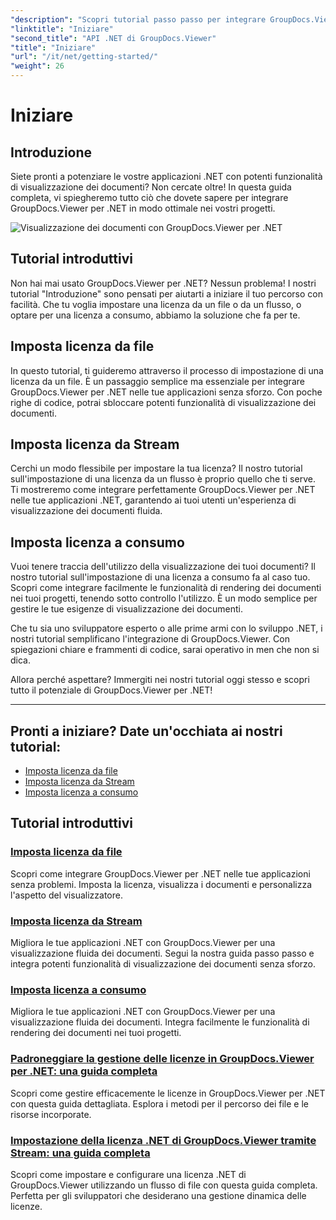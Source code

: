 ```yaml
---
"description": "Scopri tutorial passo passo per integrare GroupDocs.Viewer per .NET in modo impeccabile nelle tue applicazioni. Impara a impostare le licenze e a personalizzare l'aspetto del visualizzatore."
"linktitle": "Iniziare"
"second_title": "API .NET di GroupDocs.Viewer"
"title": "Iniziare"
"url": "/it/net/getting-started/"
"weight": 26
---
```


# Iniziare


## Introduzione

Siete pronti a potenziare le vostre applicazioni .NET con potenti funzionalità di visualizzazione dei documenti? Non cercate oltre! In questa guida completa, vi spiegheremo tutto ciò che dovete sapere per integrare GroupDocs.Viewer per .NET in modo ottimale nei vostri progetti.

![Visualizzazione dei documenti con GroupDocs.Viewer per .NET](/viewer/getting-started/image.png)

## Tutorial introduttivi

Non hai mai usato GroupDocs.Viewer per .NET? Nessun problema! I nostri tutorial "Introduzione" sono pensati per aiutarti a iniziare il tuo percorso con facilità. Che tu voglia impostare una licenza da un file o da un flusso, o optare per una licenza a consumo, abbiamo la soluzione che fa per te.

## Imposta licenza da file

In questo tutorial, ti guideremo attraverso il processo di impostazione di una licenza da un file. È un passaggio semplice ma essenziale per integrare GroupDocs.Viewer per .NET nelle tue applicazioni senza sforzo. Con poche righe di codice, potrai sbloccare potenti funzionalità di visualizzazione dei documenti.

## Imposta licenza da Stream

Cerchi un modo flessibile per impostare la tua licenza? Il nostro tutorial sull'impostazione di una licenza da un flusso è proprio quello che ti serve. Ti mostreremo come integrare perfettamente GroupDocs.Viewer per .NET nelle tue applicazioni .NET, garantendo ai tuoi utenti un'esperienza di visualizzazione dei documenti fluida.

## Imposta licenza a consumo

Vuoi tenere traccia dell'utilizzo della visualizzazione dei tuoi documenti? Il nostro tutorial sull'impostazione di una licenza a consumo fa al caso tuo. Scopri come integrare facilmente le funzionalità di rendering dei documenti nei tuoi progetti, tenendo sotto controllo l'utilizzo. È un modo semplice per gestire le tue esigenze di visualizzazione dei documenti.

Che tu sia uno sviluppatore esperto o alle prime armi con lo sviluppo .NET, i nostri tutorial semplificano l'integrazione di GroupDocs.Viewer. Con spiegazioni chiare e frammenti di codice, sarai operativo in men che non si dica.

Allora perché aspettare? Immergiti nei nostri tutorial oggi stesso e scopri tutto il potenziale di GroupDocs.Viewer per .NET!

---

## Pronti a iniziare? Date un'occhiata ai nostri tutorial:

- [Imposta licenza da file](./set-license-from-file/)
- [Imposta licenza da Stream](./set-license-from-stream/)
- [Imposta licenza a consumo](./set-metered-license/)

## Tutorial introduttivi
### [Imposta licenza da file](./set-license-from-file/)
Scopri come integrare GroupDocs.Viewer per .NET nelle tue applicazioni senza problemi. Imposta la licenza, visualizza i documenti e personalizza l'aspetto del visualizzatore.
### [Imposta licenza da Stream](./set-license-from-stream/)
Migliora le tue applicazioni .NET con GroupDocs.Viewer per una visualizzazione fluida dei documenti. Segui la nostra guida passo passo e integra potenti funzionalità di visualizzazione dei documenti senza sforzo.
### [Imposta licenza a consumo](./set-metered-license/)
Migliora le tue applicazioni .NET con GroupDocs.Viewer per una visualizzazione fluida dei documenti. Integra facilmente le funzionalità di rendering dei documenti nei tuoi progetti.
### [Padroneggiare la gestione delle licenze in GroupDocs.Viewer per .NET: una guida completa](./groupdocs-viewer-license-management-net/)
Scopri come gestire efficacemente le licenze in GroupDocs.Viewer per .NET con questa guida dettagliata. Esplora i metodi per il percorso dei file e le risorse incorporate.
### [Impostazione della licenza .NET di GroupDocs.Viewer tramite Stream: una guida completa](./groupdocs-viewer-net-license-stream-setup-guide/)
Scopri come impostare e configurare una licenza .NET di GroupDocs.Viewer utilizzando un flusso di file con questa guida completa. Perfetta per gli sviluppatori che desiderano una gestione dinamica delle licenze.